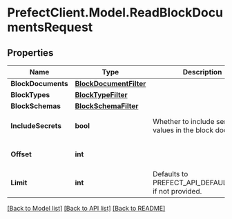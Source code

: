 # PrefectClient.Model.ReadBlockDocumentsRequest

## Properties

Name | Type | Description | Notes
------------ | ------------- | ------------- | -------------
**BlockDocuments** | [**BlockDocumentFilter**](BlockDocumentFilter.md) |  | [optional] 
**BlockTypes** | [**BlockTypeFilter**](BlockTypeFilter.md) |  | [optional] 
**BlockSchemas** | [**BlockSchemaFilter**](BlockSchemaFilter.md) |  | [optional] 
**IncludeSecrets** | **bool** | Whether to include sensitive values in the block document. | [optional] [default to false]
**Offset** | **int** |  | [optional] [default to 0]
**Limit** | **int** | Defaults to PREFECT_API_DEFAULT_LIMIT if not provided. | [optional] 

[[Back to Model list]](../README.md#documentation-for-models) [[Back to API list]](../README.md#documentation-for-api-endpoints) [[Back to README]](../README.md)

